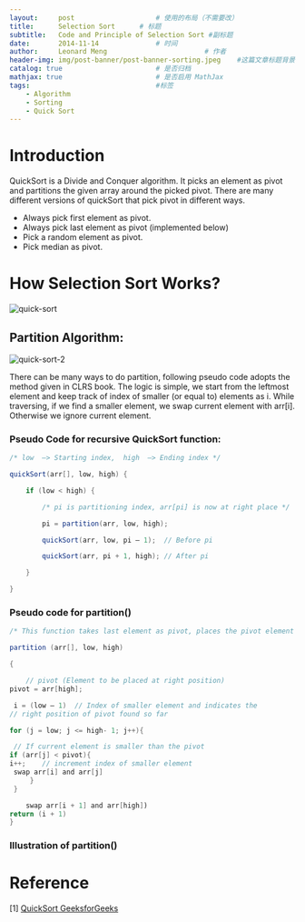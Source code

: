```yaml
---
layout:     post   				    # 使用的布局（不需要改）
title:      Selection Sort   	# 标题 
subtitle:   Code and Principle of Selection Sort #副标题
date:       2014-11-14 				# 时间
author:     Leonard Meng						# 作者
header-img: img/post-banner/post-banner-sorting.jpeg 	#这篇文章标题背景图片
catalog: true 						# 是否归档
mathjax: true                       # 是否启用 MathJax
tags:								#标签
    - Algorithm
    - Sorting
    - Quick Sort
---
```


# Introduction

QuickSort is a Divide and Conquer algorithm. It picks an element as pivot and partitions the given array around the picked pivot. There are many different versions of quickSort that pick pivot in different ways. 

- Always pick first element as pivot.
- Always pick last element as pivot (implemented below)
- Pick a random element as pivot.
- Pick median as pivot.


# How Selection Sort Works?

![quick-sort](https://www.menglingjun.com/img/in-post/quick-sort.gif)

## Partition Algorithm: 

![quick-sort-2](https://www.menglingjun.com/img/in-post/quick-sort2.png)

There can be many ways to do partition, following pseudo code adopts the method given in CLRS book. The logic is simple, we start from the leftmost element and keep track of index of smaller (or equal to) elements as i. While traversing, if we find a smaller element, we swap current element with arr[i]. Otherwise we ignore current element. 

### Pseudo Code for recursive QuickSort function:

```java
/* low  –> Starting index,  high  –> Ending index */

quickSort(arr[], low, high) {

    if (low < high) {

        /* pi is partitioning index, arr[pi] is now at right place */

        pi = partition(arr, low, high);

        quickSort(arr, low, pi – 1);  // Before pi

        quickSort(arr, pi + 1, high); // After pi

    }

}
```

### Pseudo code for partition()

```java
/* This function takes last element as pivot, places the pivot element at its correct position in sorted array, and places all smaller (smaller than pivot) to left of pivot and all greater elements to right of pivot */

partition (arr[], low, high)

{

    // pivot (Element to be placed at right position)
pivot = arr[high];  

 i = (low – 1)  // Index of smaller element and indicates the 
// right position of pivot found so far

for (j = low; j <= high- 1; j++){

 // If current element is smaller than the pivot
if (arr[j] < pivot){
i++;    // increment index of smaller element
 swap arr[i] and arr[j]
     }
 }

    swap arr[i + 1] and arr[high])
return (i + 1)
}
```

### Illustration of partition()


# Reference

\[1\] [QuickSort GeeksforGeeks](https://www.geeksforgeeks.org/quick-sort/)